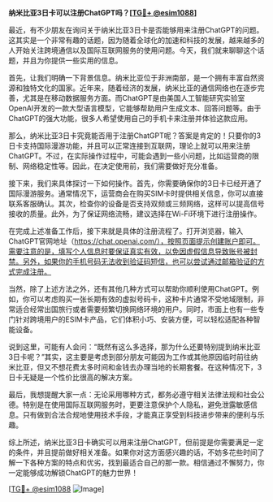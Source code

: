 **纳米比亚3日卡可以注册ChatGPT吗？[[TG💪+ @esim1088](https://t.me/s/esim1088)]**

最近，有不少朋友在询问关于纳米比亚3日卡是否能够用来注册ChatGPT的问题。这其实是一个非常有趣的话题，因为随着全球化的加速和科技的发展，越来越多的人开始关注跨境通信以及国际互联网服务的使用问题。今天，我们就来聊聊这个话题，并且为你提供一些实用的信息。

首先，让我们明确一下背景信息。纳米比亚位于非洲南部，是一个拥有丰富自然资源和独特文化的国家。近年来，随着经济的发展，纳米比亚的通信网络也在逐步完善，尤其是在移动数据服务方面。而ChatGPT是由美国人工智能研究实验室OpenAI开发的一款大型语言模型，它能够帮助用户生成文本、回答问题等。由于ChatGPT的强大功能，很多人希望使用自己的手机卡来注册并体验这款应用。

那么，纳米比亚3日卡究竟能否用于注册ChatGPT呢？答案是肯定的！只要你的3日卡支持国际漫游功能，并且可以正常连接到互联网，理论上就可以用来注册ChatGPT。不过，在实际操作过程中，可能会遇到一些小问题，比如运营商的限制、网络稳定性等。因此，在决定使用前，我们需要做好充分准备。

接下来，我们来具体探讨一下如何操作。首先，你需要确保你的3日卡已经开通了国际漫游服务。通常情况下，运营商会在购买SIM卡时提供相关信息，你可以直接联系客服确认。其次，检查你的设备是否支持双频或三频网络，这样可以提高信号接收的质量。此外，为了保证网络流畅，建议选择在Wi-Fi环境下进行注册操作。

在完成上述准备工作后，接下来就是具体的注册流程了。打开浏览器，输入ChatGPT官网地址（https://chat.openai.com/），按照页面提示创建账户即可。需要注意的是，填写个人信息时要保证真实有效，以免因虚假信息导致账号被封禁。另外，如果你的手机号码无法收到验证码短信，也可以尝试通过邮箱验证的方式完成注册。

当然，除了上述方法之外，还有其他几种方式可以帮助你顺利使用ChatGPT。例如，你可以考虑购买一张长期有效的虚拟号码卡，这种卡片通常不受地域限制，非常适合经常出国旅行或者需要频繁切换网络环境的用户。同时，市面上也有一些专门针对跨境用户的ESIM卡产品，它们体积小巧、安装方便，可以轻松适配各种智能设备。

说到这里，可能有人会问：“既然有这么多选择，那为什么还要特别提到纳米比亚3日卡呢？”其实，这主要是考虑到部分朋友可能因为工作或其他原因临时前往纳米比亚，但又不想花费太多时间和金钱去办理当地的长期套餐。在这种情况下，3日卡无疑是一个性价比很高的解决方案。

最后，我想提醒大家一点：无论采用哪种方式，都务必遵守相关法律法规和社会公德。特别是在使用国际互联网服务时，更要注意保护个人隐私，避免泄露敏感信息。只有做到合法合规地使用技术手段，才能真正享受到科技进步带来的便利与乐趣。

综上所述，纳米比亚3日卡确实可以用来注册ChatGPT，但前提是你需要满足一定的条件，并且提前做好相关准备。如果你对这方面感兴趣的话，不妨多花些时间了解一下各种方案的特点和优劣，找到最适合自己的那一款。相信通过不懈努力，你一定能够成功解锁ChatGPT的魅力世界！

[[TG💪+ @esim1088](https://t.me/s/esim1088) ![Image](https://i.postimg.cc/4NQfJmqS/Snipaste-2025-05-13-00-14-12.png)]